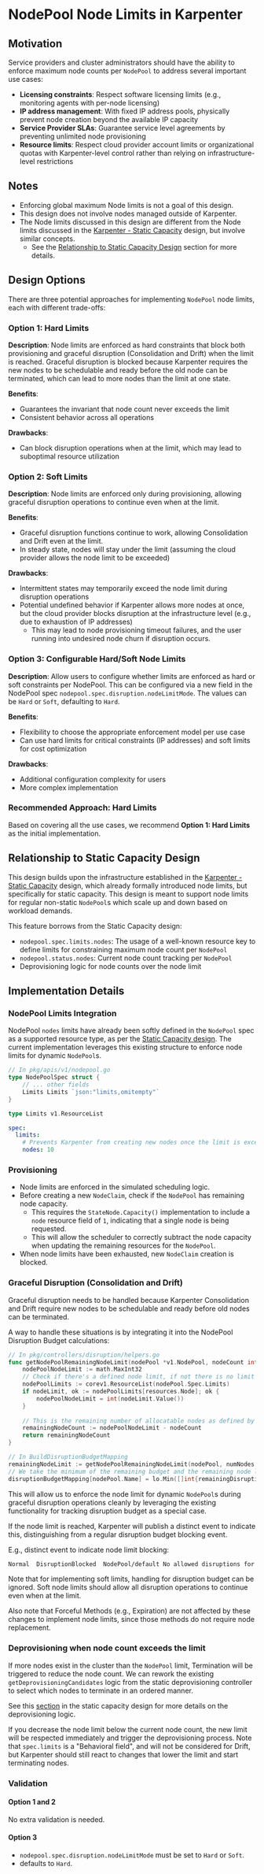 # NodePool Node Limits in Karpenter

## Motivation

Service providers and cluster administrators should have the ability to enforce maximum node counts per `NodePool` to address several important use cases:

* **Licensing constraints**: Respect software licensing limits (e.g., monitoring agents with per-node licensing)
* **IP address management**: With fixed IP address pools, physically prevent node creation beyond the available IP capacity
* **Service Provider SLAs**: Guarantee service level agreements by preventing unlimited node provisioning
* **Resource limits**: Respect cloud provider account limits or organizational quotas with Karpenter-level control rather than relying on infrastructure-level restrictions

## Notes

- Enforcing global maximum Node limits is not a goal of this design.
- This design does not involve nodes managed outside of Karpenter.
- The Node limits discussed in this design are different from the Node limits discussed in the [Karpenter - Static Capacity](static-capacity.md) design, but involve similar concepts.
    - See the [Relationship to Static Capacity Design](#relationship-to-static-capacity-design) section for more details.

## Design Options

There are three potential approaches for implementing `NodePool` node limits, each with different trade-offs:

### Option 1: Hard Limits

**Description**: Node limits are enforced as hard constraints that block both provisioning and graceful disruption (Consolidation and Drift) when the limit is reached. Graceful disruption is blocked because Karpenter requires the new nodes to be schedulable and ready before the old node can be terminated, which can lead to more nodes than the limit at one state.

**Benefits**:
- Guarantees the invariant that node count never exceeds the limit
- Consistent behavior across all operations

**Drawbacks**:
- Can block disruption operations when at the limit, which may lead to suboptimal resource utilization

### Option 2: Soft Limits

**Description**: Node limits are enforced only during provisioning, allowing graceful disruption operations to continue even when at the limit.

**Benefits**:
- Graceful disruption functions continue to work, allowing Consolidation and Drift even at the limit.
- In steady state, nodes will stay under the limit (assuming the cloud provider allows the node limit to be exceeded)

**Drawbacks**:
- Intermittent states may temporarily exceed the node limit during disruption operations
- Potential undefined behavior if Karpenter allows more nodes at once, but the cloud provider blocks disruption at the infrastructure level (e.g., due to exhaustion of IP addresses)
    - This may lead to node provisioning timeout failures, and the user running into undesired node churn if  disruption occurs.

### Option 3: Configurable Hard/Soft Node Limits

**Description**: Allow users to configure whether limits are enforced as hard or soft constraints per NodePool. This can be configured via a new field in the NodePool spec `nodepool.spec.disruption.nodeLimitMode`.
The values can be `Hard` or `Soft`, defaulting to `Hard`.

**Benefits**:
- Flexibility to choose the appropriate enforcement model per use case
- Can use hard limits for critical constraints (IP addresses) and soft limits for cost optimization

**Drawbacks**:
- Additional configuration complexity for users
- More complex implementation

### Recommended Approach: Hard Limits

Based on covering all the use cases, we recommend **Option 1: Hard Limits** as the initial implementation.

## Relationship to Static Capacity Design

This design builds upon the infrastructure established in the [Karpenter - Static Capacity](static-capacity.md) design, which already formally introduced node limits, but specifically for static capacity. This design is meant to support node limits for regular non-static `NodePool`s which scale up and down based on workload demands.

This feature borrows from the Static Capacity design:

- `nodepool.spec.limits.nodes`: The usage of a well-known resource key to define limits for constraining maximum node count per `NodePool`
- `nodepool.status.nodes`: Current node count tracking per `NodePool`
- Deprovisioning logic for node counts over the node limit

## Implementation Details

### NodePool Limits Integration

NodePool `nodes` limits have already been softly defined in the `NodePool` spec as a supported resource type, as per the [Static Capacity design](static-capacity.md). The current implementation leverages this existing structure to enforce node limits for dynamic `NodePool`s.

```go
// In pkg/apis/v1/nodepool.go
type NodePoolSpec struct {
    // ... other fields
    Limits Limits `json:"limits,omitempty"`
}

type Limits v1.ResourceList
```

```yaml
spec:
  limits:
    # Prevents Karpenter from creating new nodes once the limit is exceeded
    nodes: 10
```

### Provisioning
- Node limits are enforced in the simulated scheduling logic.
- Before creating a new `NodeClaim`, check if the `NodePool` has remaining node capacity.
    - This requires the `StateNode.Capacity()` implementation to include a `node` resource field of `1`, indicating that a single node is being requested.
    - This will allow the scheduler to correctly subtract the node capacity when updating the remaining resources for the `NodePool`.
- When node limits have been exhausted, new `NodeClaim` creation is blocked.

### Graceful Disruption (Consolidation and Drift)

Graceful disruption needs to be handled because Karpenter Consolidation and Drift require new nodes to be schedulable and ready before old nodes can be terminated.

A way to handle these situations is by integrating it into the NodePool Disruption Budget calculations:

```go
// In pkg/controllers/disruption/helpers.go
func getNodePoolRemainingNodeLimit(nodePool *v1.NodePool, nodeCount int) int {
    nodePoolNodeLimit := math.MaxInt32
    // Check if there's a defined node limit, if not there is no limit (set to a very high number)
    nodePoolLimits := corev1.ResourceList(nodePool.Spec.Limits)
    if nodeLimit, ok := nodePoolLimits[resources.Node]; ok {
        nodePoolNodeLimit = int(nodeLimit.Value())
    }
    
    // This is the remaining number of allocatable nodes as defined by the node limit in the NodePool.
    remainingNodeCount := nodePoolNodeLimit - nodeCount
    return remainingNodeCount
}

// In BuildDisruptionBudgetMapping
remainingNodeLimit := getNodePoolRemainingNodeLimit(nodePool, numNodes[nodePool.Name])
// We take the minimum of the remaining budget and the remaining node limit to ensure we don't disrupt more nodes than either allows.
disruptionBudgetMapping[nodePool.Name] = lo.Min([]int{remainingDisruptionBudget, remainingNodeLimit})
```

This will allow us to enforce the node limit for dynamic `NodePool`s during graceful disruption operations cleanly by leveraging the existing functionality for tracking disruption budget as a special case.

If the node limit is reached, Karpenter will publish a distinct event to indicate this, distinguishing from a regular disruption budget blocking event.

E.g., distinct event to indicate node limit blocking:
```bash
Normal  DisruptionBlocked  NodePool/default No allowed disruptions for disruption reason Underutilized due to node hard limit
```

Note that for implementing soft limits, handling for disruption budget can be ignored. Soft node limits should allow all disruption operations to continue even when at the limit.

Also note that Forceful Methods (e.g., Expiration) are not affected by these changes to implement node limits, since those methods do not require node replacement.

### Deprovisioning when node count exceeds the limit

If more nodes exist in the cluster than the `NodePool` limit, Termination will be triggered to reduce the node count. We can rework the existing `getDeprovisioningCandidates` logic from the static deprovisioning controller to select which nodes to terminate in an ordered manner.

See this [section](static-capacity.md#deprovisioning-controller) in the static capacity design for more details on the deprovisioning logic.

If you decrease the node limit below the current node count, the new limit will be respected immediately and trigger the deprovisioning process. Note that `spec.limits` is a "Behavioral field", and will not be considered for Drift, but Karpenter should still react to changes that lower the limit and start terminating nodes.

### Validation

#### Option 1 and 2

No extra validation is needed.

#### Option 3

- `nodepool.spec.disruption.nodeLimitMode` must be set to `Hard` or `Soft`.
- defaults to `Hard`.

